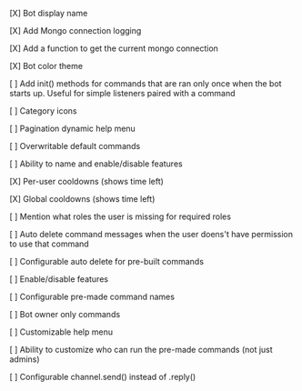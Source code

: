 [X] Bot display name

[X] Add Mongo connection logging

[X] Add a function to get the current mongo connection

[X] Bot color theme

[ ] Add init() methods for commands that are ran only once when the bot starts up. Useful for simple listeners paired with a command

[ ] Category icons

[ ] Pagination dynamic help menu

[ ] Overwritable default commands

[ ] Ability to name and enable/disable features

[X] Per-user cooldowns (shows time left)

[X] Global cooldowns (shows time left)

[ ] Mention what roles the user is missing for required roles

[ ] Auto delete command messages when the user doens't have permission to use that command

[ ] Configurable auto delete for pre-built commands

[ ] Enable/disable features

[ ] Configurable pre-made command names

[ ] Bot owner only commands

[ ] Customizable help menu

[ ] Ability to customize who can run the pre-made commands (not just admins)

[ ] Configurable channel.send() instead of .reply()
